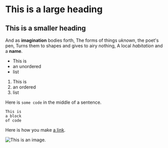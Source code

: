 # This is a large heading

## This is a smaller heading

And as **imagination** bodies forth,
The forms of things *uknown*, the poet's pen,
Turns them to shapes and gives to airy nothing,
A local *habitation* and a **name**.

- This is
- an unordered
- list

1. This is
2. an ordered
3. list

Here is `some code` in the middle of a sentence.

```
This is
a block
of code
```

Here is how you make [a link](https://ww.wikipedia.org/).

![This is an image.](https://github.com/yihui/xaringan/releases/download/v0.0.2/karl-moustache.jpg)
